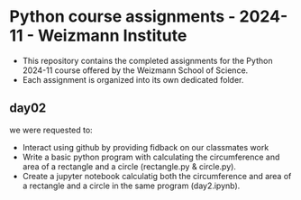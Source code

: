 # Python course assignments - 2024-11 - Weizmann Institute
* This repository contains the completed assignments for the Python 2024-11 course offered by the Weizmann School of Science.
* Each assignment is organized into its own dedicated folder.

## day02
we were requested to: 
* Interact using github by providing fidback on our classmates work
* Write a basic python program with calculating the circumference and area of a rectangle and a circle (rectangle.py & circle.py).
* Create a jupyter notebook calculatig both the circumference and area of a rectangle and a circle in the same program (day2.ipynb).
